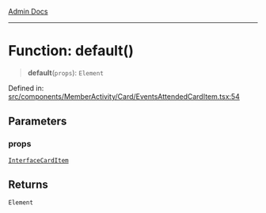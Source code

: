 [Admin Docs](/)

---

# Function: default()

> **default**(`props`): `Element`

Defined in: [src/components/MemberActivity/Card/EventsAttendedCardItem.tsx:54](https://github.com/PalisadoesFoundation/talawa-admin/blob/main/src/components/MemberActivity/Card/EventsAttendedCardItem.tsx#L54)

## Parameters

### props

[`InterfaceCardItem`](../interfaces/InterfaceCardItem.md)

## Returns

`Element`
